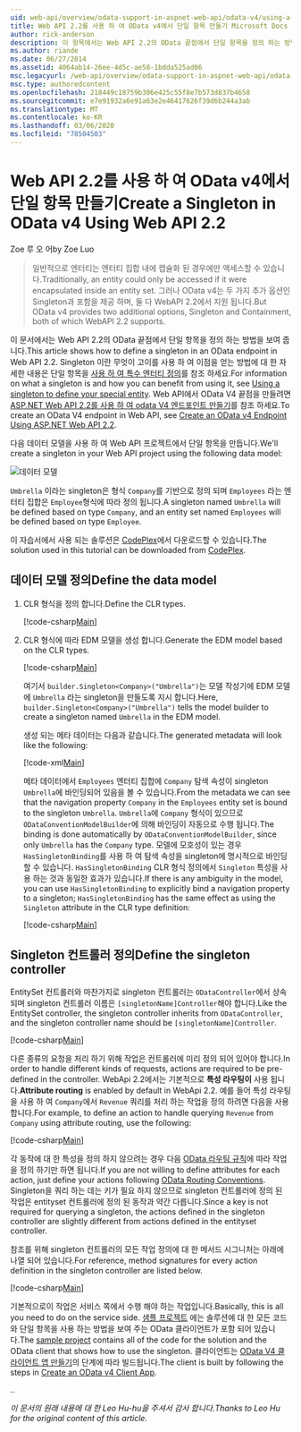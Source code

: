 ```yaml
---
uid: web-api/overview/odata-support-in-aspnet-web-api/odata-v4/using-a-singleton-in-an-odata-endpoint-in-web-api-22
title: Web API 2.2를 사용 하 여 OData v4에서 단일 항목 만들기 Microsoft Docs
author: rick-anderson
description: 이 항목에서는 Web API 2.2의 OData 끝점에서 단일 항목을 정의 하는 방법을 보여 줍니다.
ms.author: riande
ms.date: 06/27/2014
ms.assetid: 4064ab14-26ee-4d5c-ae58-1bdda525ad06
msc.legacyurl: /web-api/overview/odata-support-in-aspnet-web-api/odata-v4/using-a-singleton-in-an-odata-endpoint-in-web-api-22
msc.type: authoredcontent
ms.openlocfilehash: 218449c18759b306e425c55f8e7b573d837b4658
ms.sourcegitcommit: e7e91932a6e91a63e2e46417626f39d6b244a3ab
ms.translationtype: MT
ms.contentlocale: ko-KR
ms.lasthandoff: 03/06/2020
ms.locfileid: "78504503"
---
```

# <a name="create-a-singleton-in-odata-v4-using-web-api-22"></a><span data-ttu-id="85913-103">Web API 2.2를 사용 하 여 OData v4에서 단일 항목 만들기</span><span class="sxs-lookup"><span data-stu-id="85913-103">Create a Singleton in OData v4 Using Web API 2.2</span></span>

<span data-ttu-id="85913-104">Zoe 루 오 어</span><span class="sxs-lookup"><span data-stu-id="85913-104">by Zoe Luo</span></span>

> <span data-ttu-id="85913-105">일반적으로 엔터티는 엔터티 집합 내에 캡슐화 된 경우에만 액세스할 수 있습니다.</span><span class="sxs-lookup"><span data-stu-id="85913-105">Traditionally, an entity could only be accessed if it were encapsulated inside an entity set.</span></span> <span data-ttu-id="85913-106">그러나 OData v4는 두 가지 추가 옵션인 Singleton과 포함을 제공 하며, 둘 다 WebAPI 2.2에서 지원 됩니다.</span><span class="sxs-lookup"><span data-stu-id="85913-106">But OData v4 provides two additional options, Singleton and Containment, both of which WebAPI 2.2 supports.</span></span>

<span data-ttu-id="85913-107">이 문서에서는 Web API 2.2의 OData 끝점에서 단일 항목을 정의 하는 방법을 보여 줍니다.</span><span class="sxs-lookup"><span data-stu-id="85913-107">This article shows how to define a singleton in an OData endpoint in Web API 2.2.</span></span> <span data-ttu-id="85913-108">Singleton 이란 무엇이 고이를 사용 하 여 이점을 얻는 방법에 대 한 자세한 내용은 단일 항목을 [사용 하 여 특수 엔터티 정의](https://blogs.msdn.com/b/odatateam/archive/2014/03/05/use-singleton-to-define-your-special-entity.aspx)를 참조 하세요.</span><span class="sxs-lookup"><span data-stu-id="85913-108">For information on what a singleton is and how you can benefit from using it, see [Using a singleton to define your special entity](https://blogs.msdn.com/b/odatateam/archive/2014/03/05/use-singleton-to-define-your-special-entity.aspx).</span></span> <span data-ttu-id="85913-109">Web API에서 OData V4 끝점을 만들려면 [ASP.NET Web API 2.2를 사용 하 여 odata V4 엔드포인트 만들기](create-an-odata-v4-endpoint.md)를 참조 하세요.</span><span class="sxs-lookup"><span data-stu-id="85913-109">To create an OData V4 endpoint in Web API, see [Create an OData v4 Endpoint Using ASP.NET Web API 2.2](create-an-odata-v4-endpoint.md).</span></span> 

<span data-ttu-id="85913-110">다음 데이터 모델을 사용 하 여 Web API 프로젝트에서 단일 항목을 만듭니다.</span><span class="sxs-lookup"><span data-stu-id="85913-110">We'll create a singleton in your Web API project using the following data model:</span></span>

![데이터 모델](using-a-singleton-in-an-odata-endpoint-in-web-api-22/_static/image1.png)

<span data-ttu-id="85913-112">`Umbrella` 이라는 singleton은 형식 `Company`를 기반으로 정의 되며 `Employees` 라는 엔터티 집합은 `Employee`형식에 따라 정의 됩니다.</span><span class="sxs-lookup"><span data-stu-id="85913-112">A singleton named `Umbrella` will be defined based on type `Company`, and an entity set named `Employees` will be defined based on type `Employee`.</span></span>

<span data-ttu-id="85913-113">이 자습서에서 사용 되는 솔루션은 [CodePlex](http://aspnet.codeplex.com/sourcecontrol/latest#Samples/WebApi/OData/v4/ODataSingletonSample/)에서 다운로드할 수 있습니다.</span><span class="sxs-lookup"><span data-stu-id="85913-113">The solution used in this tutorial can be downloaded from [CodePlex](http://aspnet.codeplex.com/sourcecontrol/latest#Samples/WebApi/OData/v4/ODataSingletonSample/).</span></span>

## <a name="define-the-data-model"></a><span data-ttu-id="85913-114">데이터 모델 정의</span><span class="sxs-lookup"><span data-stu-id="85913-114">Define the data model</span></span>

1. <span data-ttu-id="85913-115">CLR 형식을 정의 합니다.</span><span class="sxs-lookup"><span data-stu-id="85913-115">Define the CLR types.</span></span>

    [!code-csharp[Main](using-a-singleton-in-an-odata-endpoint-in-web-api-22/samples/sample1.cs)]
2. <span data-ttu-id="85913-116">CLR 형식에 따라 EDM 모델을 생성 합니다.</span><span class="sxs-lookup"><span data-stu-id="85913-116">Generate the EDM model based on the CLR types.</span></span>

    [!code-csharp[Main](using-a-singleton-in-an-odata-endpoint-in-web-api-22/samples/sample2.cs)]

    <span data-ttu-id="85913-117">여기서 `builder.Singleton<Company>("Umbrella")`는 모델 작성기에 EDM 모델에 `Umbrella` 라는 singleton을 만들도록 지시 합니다.</span><span class="sxs-lookup"><span data-stu-id="85913-117">Here, `builder.Singleton<Company>("Umbrella")` tells the model builder to create a singleton named `Umbrella` in the EDM model.</span></span>

    <span data-ttu-id="85913-118">생성 되는 메타 데이터는 다음과 같습니다.</span><span class="sxs-lookup"><span data-stu-id="85913-118">The generated metadata will look like the following:</span></span>

    [!code-xml[Main](using-a-singleton-in-an-odata-endpoint-in-web-api-22/samples/sample3.xml)]

    <span data-ttu-id="85913-119">메타 데이터에서 `Employees` 엔터티 집합에 `Company` 탐색 속성이 singleton `Umbrella`에 바인딩되어 있음을 볼 수 있습니다.</span><span class="sxs-lookup"><span data-stu-id="85913-119">From the metadata we can see that the navigation property `Company` in the `Employees` entity set is bound to the singleton `Umbrella`.</span></span> <span data-ttu-id="85913-120">`Umbrella`에 `Company` 형식이 있으므로 `ODataConventionModelBuilder`에 의해 바인딩이 자동으로 수행 됩니다.</span><span class="sxs-lookup"><span data-stu-id="85913-120">The binding is done automatically by `ODataConventionModelBuilder`, since only `Umbrella` has the `Company` type.</span></span> <span data-ttu-id="85913-121">모델에 모호성이 있는 경우 `HasSingletonBinding`를 사용 하 여 탐색 속성을 singleton에 명시적으로 바인딩할 수 있습니다. `HasSingletonBinding` CLR 형식 정의에서 `Singleton` 특성을 사용 하는 것과 동일한 효과가 있습니다.</span><span class="sxs-lookup"><span data-stu-id="85913-121">If there is any ambiguity in the model, you can use `HasSingletonBinding` to explicitly bind a navigation property to a singleton; `HasSingletonBinding` has the same effect as using the `Singleton` attribute in the CLR type definition:</span></span>

    [!code-csharp[Main](using-a-singleton-in-an-odata-endpoint-in-web-api-22/samples/sample4.cs)]

## <a name="define-the-singleton-controller"></a><span data-ttu-id="85913-122">Singleton 컨트롤러 정의</span><span class="sxs-lookup"><span data-stu-id="85913-122">Define the singleton controller</span></span>

<span data-ttu-id="85913-123">EntitySet 컨트롤러와 마찬가지로 singleton 컨트롤러는 `ODataController`에서 상속 되며 singleton 컨트롤러 이름은 `[singletonName]Controller`해야 합니다.</span><span class="sxs-lookup"><span data-stu-id="85913-123">Like the EntitySet controller, the singleton controller inherits from `ODataController`, and the singleton controller name should be `[singletonName]Controller`.</span></span>

[!code-csharp[Main](using-a-singleton-in-an-odata-endpoint-in-web-api-22/samples/sample5.cs)]

<span data-ttu-id="85913-124">다른 종류의 요청을 처리 하기 위해 작업은 컨트롤러에 미리 정의 되어 있어야 합니다.</span><span class="sxs-lookup"><span data-stu-id="85913-124">In order to handle different kinds of requests, actions are required to be pre-defined in the controller.</span></span> <span data-ttu-id="85913-125">WebApi 2.2에서는 기본적으로 **특성 라우팅이** 사용 됩니다.</span><span class="sxs-lookup"><span data-stu-id="85913-125">**Attribute routing** is enabled by default in WebApi 2.2.</span></span> <span data-ttu-id="85913-126">예를 들어 특성 라우팅을 사용 하 여 `Company`에서 `Revenue` 쿼리를 처리 하는 작업을 정의 하려면 다음을 사용 합니다.</span><span class="sxs-lookup"><span data-stu-id="85913-126">For example, to define an action to handle querying `Revenue` from `Company` using attribute routing, use the following:</span></span>

[!code-csharp[Main](using-a-singleton-in-an-odata-endpoint-in-web-api-22/samples/sample6.cs)]

<span data-ttu-id="85913-127">각 동작에 대 한 특성을 정의 하지 않으려는 경우 다음 [OData 라우팅 규칙](../odata-routing-conventions.md)에 따라 작업을 정의 하기만 하면 됩니다.</span><span class="sxs-lookup"><span data-stu-id="85913-127">If you are not willing to define attributes for each action, just define your actions following [OData Routing Conventions](../odata-routing-conventions.md).</span></span> <span data-ttu-id="85913-128">Singleton을 쿼리 하는 데는 키가 필요 하지 않으므로 singleton 컨트롤러에 정의 된 작업은 entityset 컨트롤러에 정의 된 동작과 약간 다릅니다.</span><span class="sxs-lookup"><span data-stu-id="85913-128">Since a key is not required for querying a singleton, the actions defined in the singleton controller are slightly different from actions defined in the entityset controller.</span></span>

<span data-ttu-id="85913-129">참조를 위해 singleton 컨트롤러의 모든 작업 정의에 대 한 메서드 시그니처는 아래에 나열 되어 있습니다.</span><span class="sxs-lookup"><span data-stu-id="85913-129">For reference, method signatures for every action definition in the singleton controller are listed below.</span></span>

[!code-csharp[Main](using-a-singleton-in-an-odata-endpoint-in-web-api-22/samples/sample7.cs)]

<span data-ttu-id="85913-130">기본적으로이 작업은 서비스 쪽에서 수행 해야 하는 작업입니다.</span><span class="sxs-lookup"><span data-stu-id="85913-130">Basically, this is all you need to do on the service side.</span></span> <span data-ttu-id="85913-131">[샘플 프로젝트](http://aspnet.codeplex.com/sourcecontrol/latest#Samples/WebApi/OData/v4/ODataSingletonSample/) 에는 솔루션에 대 한 모든 코드와 단일 항목을 사용 하는 방법을 보여 주는 OData 클라이언트가 포함 되어 있습니다.</span><span class="sxs-lookup"><span data-stu-id="85913-131">The [sample project](http://aspnet.codeplex.com/sourcecontrol/latest#Samples/WebApi/OData/v4/ODataSingletonSample/) contains all of the code for the solution and the OData client that shows how to use the singleton.</span></span> <span data-ttu-id="85913-132">클라이언트는 [OData V4 클라이언트 앱 만들기](create-an-odata-v4-client-app.md)의 단계에 따라 빌드됩니다.</span><span class="sxs-lookup"><span data-stu-id="85913-132">The client is built by following the steps in [Create an OData v4 Client App](create-an-odata-v4-client-app.md).</span></span>

<span data-ttu-id="85913-133">.</span><span class="sxs-lookup"><span data-stu-id="85913-133">.</span></span> 

<span data-ttu-id="85913-134">*이 문서의 원래 내용에 대 한 Leo Hu-hu을 주셔서 감사 합니다.*</span><span class="sxs-lookup"><span data-stu-id="85913-134">*Thanks to Leo Hu for the original content of this article.*</span></span>
